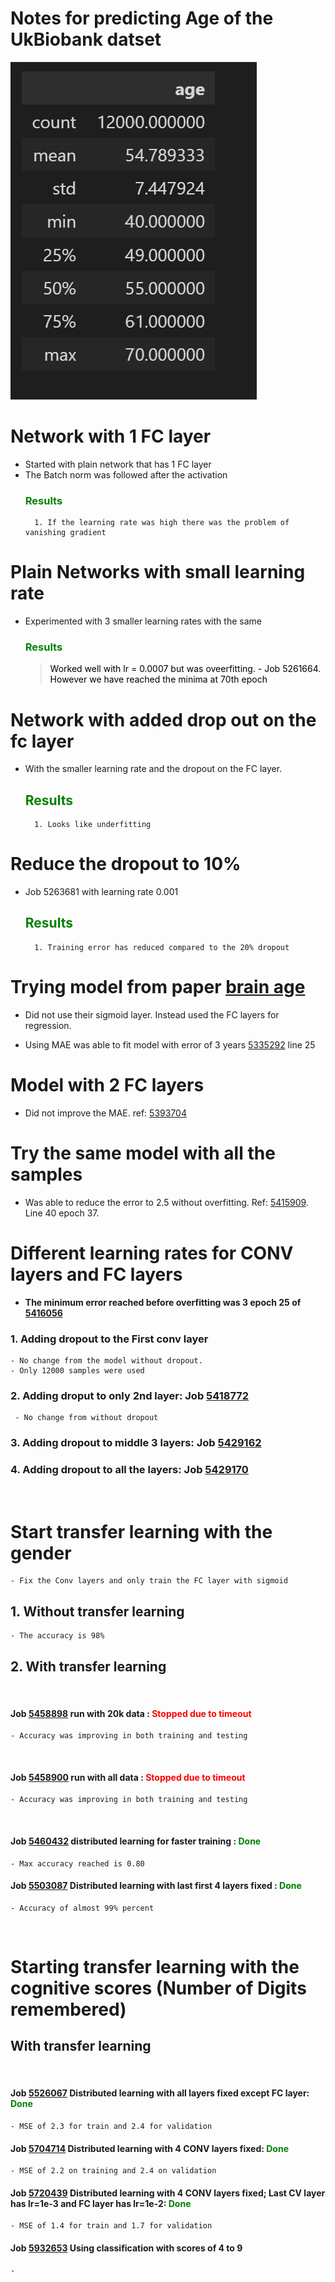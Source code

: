 # Notes for predicting Age of the UkBiobank datset

![Age Desc](images/age_description.png) 

# Network with 1 FC layer 
- Started with plain network that has 1 FC layer
- The Batch norm was followed after the activation
    ### <span style = 'color: green'> Results </span>
        1. If the learning rate was high there was the problem of vanishing gradient

# Plain Networks with small learning rate
- Experimented with 3 smaller learning rates with the same 
    
    ### <span style = 'color: green'> Results </span>
    
    > <span style = 'color: black'> Worked well with lr = 0.0007 but was oveerfitting. - Job 5261664. However we have reached the minima at 70th epoch <span>

# Network with added drop out on the fc layer
- With the smaller learning rate and the dropout on the FC layer.
    ## <span style = 'color: green'> Results </span>
        1. Looks like underfitting 

# Reduce the dropout to 10% 

- Job 5263681 with learning rate 0.001 
    ## <span style = 'color: green'> Results </span>
        1. Training error has reduced compared to the 20% dropout   


# Trying model from paper [brain age](https://www.ncbi.nlm.nih.gov/pmc/articles/PMC7610710/)

- Did not use their sigmoid layer. Instead used the FC layers for regression.

- Using MAE was able to fit model with error of 3 years [5335292](out5335292.out) line 25


# Model with 2 FC layers
- Did not improve the MAE. ref: [5393704](out5393704.out)


# Try the same model with all the samples
- Was able to reduce the error to 2.5 without overfitting. Ref: [5415909](out5415909.out). Line 40 epoch 37.

# Different learning rates for CONV layers and FC layers

- <b> The minimum error reached before overfitting was 3 epoch 25 of [5416056](out5416056.out) </b>

### 1. Adding dropout to the First conv layer
    - No change from the model without dropout. 
    - Only 12000 samples were used

### 2. Adding droput to only 2nd layer: Job [5418772](out5418772.out)
     - No change from without dropout

### 3. Adding dropout to middle 3 layers: Job [5429162](out5429162.out)

### 4. Adding dropout to all the layers: Job [5429170](out5429170.out)

<br>


# Start transfer learning with the gender
    - Fix the Conv layers and only train the FC layer with sigmoid

## 1. Without transfer learning 
    - The accuracy is 98%

## 2. With transfer learning
<br> 

#### Job [5458898](out5458898.out) run with 20k data : <span style = 'color:red'> Stopped due to timeout </span>
    - Accuracy was improving in both training and testing

<br>

#### Job [5458900](out5458900.out) run with all data : <span style = 'color:red'> Stopped due to timeout </span>
    - Accuracy was improving in both training and testing

<br/>

#### Job [5460432](out5460432.out) distributed learning for faster training : <span style = 'color:green'> Done </span>
    - Max accuracy reached is 0.80

#### Job [5503087](gpu4_5503087.txt) Distributed learning with last first 4 layers fixed : <span style='color:green;font-weight: bold;'> Done </span> 
    - Accuracy of almost 99% percent

<br/>

# Starting transfer learning with the cognitive scores (Number of Digits remembered)

## With transfer learning 

<br>

#### Job [5526067](gpu4_5526067.txt) Distributed learning with all layers fixed except FC layer: <span style='color:green;font-weight: bold;'> Done </span>
    - MSE of 2.3 for train and 2.4 for validation

#### Job [5704714](gpu4_5704714.txt) Distributed learning with 4 CONV layers fixed: <span style="color:green; font-weight: bold"> Done </span> 
    - MSE of 2.2 on training and 2.4 on validation

#### Job [5720439](gpu4_5720439.txt) Distributed learning with 4 CONV layers fixed; Last CV layer has lr=1e-3 and FC layer has lr=1e-2: <span style="color:Green; font-weight: bold"> Done </span> 
    - MSE of 1.4 for train and 1.7 for validation

#### Job [5932653](gpu4_5932653.txt) Using classification with scores of 4 to 9
    - 
